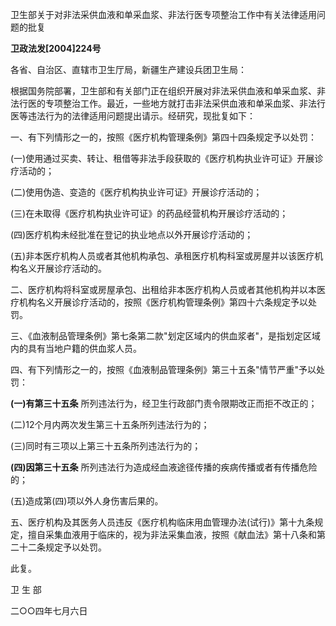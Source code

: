 卫生部关于对非法采供血液和单采血浆、非法行医专项整治工作中有关法律适用问题的批复

**卫政法发\[2004\]224号**

各省、自治区、直辖市卫生厅局，新疆生产建设兵团卫生局：

根据国务院部署，卫生部和有关部门正在组织开展对非法采供血液和单采血浆、非法行医的专项整治工作。最近，一些地方就打击非法采供血液和单采血浆、非法行医等违法行为的法律适用问题提出请示。经研究，现批复如下：

一、有下列情形之一的，按照《医疗机构管理条例》第四十四条规定予以处罚：

(一)使用通过买卖、转让、租借等非法手段获取的《医疗机构执业许可证》开展诊疗活动的；

(二)使用伪造、变造的《医疗机构执业许可证》开展诊疗活动的；

(三)在未取得《医疗机构执业许可证》的药品经营机构开展诊疗活动的；

(四)医疗机构未经批准在登记的执业地点以外开展诊疗活动的；

(五)非本医疗机构人员或者其他机构承包、承租医疗机构科室或房屋并以该医疗机构名义开展诊疗活动的。

二、医疗机构将科室或房屋承包、出租给非本医疗机构人员或者其他机构并以本医疗机构名义开展诊疗活动的，按照《医疗机构管理条例》第四十六条规定予以处罚。

三、《血液制品管理条例》第七条第二款"划定区域内的供血浆者\"，是指划定区域内的具有当地户籍的供血浆人员。

四、有下列情形之一的，按照《血液制品管理条例》第三十五条"情节严重\"予以处罚：

**(一)有第三十五条** 所列违法行为，经卫生行政部门责令限期改正而拒不改正的；

(二)12个月内两次发生第三十五条所列违法行为的；

(三)同时有三项以上第三十五条所列违法行为的；

**(四)因第三十五条** 所列违法行为造成经血液途径传播的疾病传播或者有传播危险的；

(五)造成第(四)项以外人身伤害后果的。

五、医疗机构及其医务人员违反《医疗机构临床用血管理办法(试行)》第十九条规定，擅自采集血液用于临床的，视为非法采集血液，按照《献血法》第十八条和第二十二条规定予以处罚。

此复。

卫 生 部

二○○四年七月六日
